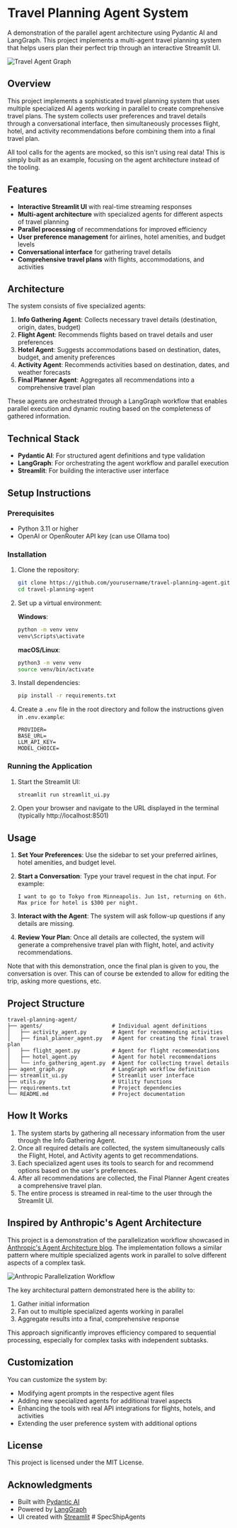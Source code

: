 # Travel Planning Agent System

A demonstration of the parallel agent architecture using Pydantic AI and LangGraph. This project implements a multi-agent travel planning system that helps users plan their perfect trip through an interactive Streamlit UI.

![Travel Agent Graph](extras/TravelAgentGraph.png)

## Overview

This project implements a sophisticated travel planning system that uses multiple specialized AI agents working in parallel to create comprehensive travel plans. The system collects user preferences and travel details through a conversational interface, then simultaneously processes flight, hotel, and activity recommendations before combining them into a final travel plan.

All tool calls for the agents are mocked, so this isn't using real data! This is simply built as an example, focusing on the agent architecture instead of the tooling.

## Features

- **Interactive Streamlit UI** with real-time streaming responses
- **Multi-agent architecture** with specialized agents for different aspects of travel planning
- **Parallel processing** of recommendations for improved efficiency
- **User preference management** for airlines, hotel amenities, and budget levels
- **Conversational interface** for gathering travel details
- **Comprehensive travel plans** with flights, accommodations, and activities

## Architecture

The system consists of five specialized agents:

1. **Info Gathering Agent**: Collects necessary travel details (destination, origin, dates, budget)
2. **Flight Agent**: Recommends flights based on travel details and user preferences
3. **Hotel Agent**: Suggests accommodations based on destination, dates, budget, and amenity preferences
4. **Activity Agent**: Recommends activities based on destination, dates, and weather forecasts
5. **Final Planner Agent**: Aggregates all recommendations into a comprehensive travel plan

These agents are orchestrated through a LangGraph workflow that enables parallel execution and dynamic routing based on the completeness of gathered information.

## Technical Stack

- **Pydantic AI**: For structured agent definitions and type validation
- **LangGraph**: For orchestrating the agent workflow and parallel execution
- **Streamlit**: For building the interactive user interface

## Setup Instructions

### Prerequisites

- Python 3.11 or higher
- OpenAI or OpenRouter API key (can use Ollama too)

### Installation

1. Clone the repository:
   ```bash
   git clone https://github.com/yourusername/travel-planning-agent.git
   cd travel-planning-agent
   ```

2. Set up a virtual environment:

   **Windows**:
   ```bash
   python -m venv venv
   venv\Scripts\activate
   ```

   **macOS/Linux**:
   ```bash
   python3 -m venv venv
   source venv/bin/activate
   ```

3. Install dependencies:
   ```bash
   pip install -r requirements.txt
   ```

4. Create a `.env` file in the root directory and follow the instructions given in `.env.example`:
   ```
   PROVIDER=
   BASE_URL=
   LLM_API_KEY=
   MODEL_CHOICE=
   ```

### Running the Application

1. Start the Streamlit UI:
   ```bash
   streamlit run streamlit_ui.py
   ```

2. Open your browser and navigate to the URL displayed in the terminal (typically http://localhost:8501)

## Usage

1. **Set Your Preferences**: Use the sidebar to set your preferred airlines, hotel amenities, and budget level.

2. **Start a Conversation**: Type your travel request in the chat input. For example:
   ```
   I want to go to Tokyo from Minneapolis. Jun 1st, returning on 6th. Max price for hotel is $300 per night.
   ```

3. **Interact with the Agent**: The system will ask follow-up questions if any details are missing.

4. **Review Your Plan**: Once all details are collected, the system will generate a comprehensive travel plan with flight, hotel, and activity recommendations.

Note that with this demonstration, once the final plan is given to you, the conversation is over. This can of course be extended to allow for editing the trip, asking more questions, etc.

## Project Structure

```
travel-planning-agent/
├── agents/                      # Individual agent definitions
│   ├── activity_agent.py        # Agent for recommending activities
│   ├── final_planner_agent.py   # Agent for creating the final travel plan
│   ├── flight_agent.py          # Agent for flight recommendations
│   ├── hotel_agent.py           # Agent for hotel recommendations
│   └── info_gathering_agent.py  # Agent for collecting travel details
├── agent_graph.py               # LangGraph workflow definition
├── streamlit_ui.py              # Streamlit user interface
├── utils.py                     # Utility functions
├── requirements.txt             # Project dependencies
└── README.md                    # Project documentation
```

## How It Works

1. The system starts by gathering all necessary information from the user through the Info Gathering Agent.
2. Once all required details are collected, the system simultaneously calls the Flight, Hotel, and Activity agents to get recommendations.
3. Each specialized agent uses its tools to search for and recommend options based on the user's preferences.
4. After all recommendations are collected, the Final Planner Agent creates a comprehensive travel plan.
5. The entire process is streamed in real-time to the user through the Streamlit UI.

## Inspired by Anthropic's Agent Architecture

This project is a demonstration of the parallelization workflow showcased in [Anthropic's Agent Architecture blog](https://www.anthropic.com/engineering/building-effective-agents). The implementation follows a similar pattern where multiple specialized agents work in parallel to solve different aspects of a complex task.

![Anthropic Parallelization Workflow](extras/AnthropicParallelizationWorkflow.png)

The key architectural pattern demonstrated here is the ability to:
1. Gather initial information
2. Fan out to multiple specialized agents working in parallel
3. Aggregate results into a final, comprehensive response

This approach significantly improves efficiency compared to sequential processing, especially for complex tasks with independent subtasks.

## Customization

You can customize the system by:

- Modifying agent prompts in the respective agent files
- Adding new specialized agents for additional travel aspects
- Enhancing the tools with real API integrations for flights, hotels, and activities
- Extending the user preference system with additional options

## License

This project is licensed under the MIT License.

## Acknowledgments

- Built with [Pydantic AI](https://github.com/pydantic/pydantic-ai)
- Powered by [LangGraph](https://github.com/langchain-ai/langgraph)
- UI created with [Streamlit](https://streamlit.io/)
#   S p e c S h i p A g e n t s  
 